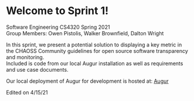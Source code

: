 # Welcome to Sprint 1!  
Software Engineering CS4320 Spring 2021  
Group Members: Owen Pistolis, Walker Brownfield, Dalton Wright  

In this sprint, we present a potential solution to displaying a key metric in the CHAOSS Community guidelines for open source software transparency and monitoring.  
Included is code from our local Augur installation as well as requirements and use case documents.  

Our local deployment of Augur for development is hosted at: [Augur](http://owenpistolis.com:5000/api/unstable)  

Edited on 4/15/21
